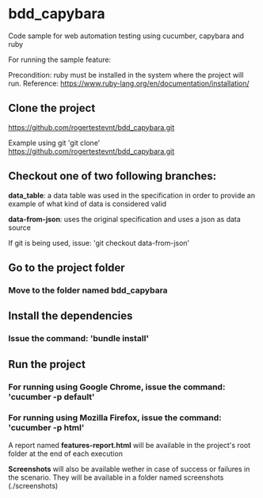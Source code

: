 # bdd_capybara
Code sample for web automation testing using cucumber, capybara and ruby

For running the sample feature:

Precondition: ruby must be installed in the system where the project will run. 
Reference: https://www.ruby-lang.org/en/documentation/installation/

## Clone the project

https://github.com/rogertestevnt/bdd_capybara.git

Example using git 'git clone' https://github.com/rogertestevnt/bdd_capybara.git

## Checkout one of two following branches:

**data_table**: a data table was used in the specification in order to provide an example of what kind of data is considered valid

**data-from-json**: uses the original specification and uses a json as data source

If git is being used, issue: 'git checkout data-from-json'

## Go to the project folder
### Move to the folder named **bdd_capybara**

## Install the dependencies
### Issue the command: 'bundle install'

## Run the project

### For running using Google Chrome, issue the command: 'cucumber -p default'
### For running using Mozilla Firefox, issue the command: 'cucumber -p html'

A report named **features-report.html** will be available in the project's root folder at the end of each execution

**Screenshots** will also be available wether in case of success or failures in the scenario. They will be available
in a folder named screenshots (./screenshots)




